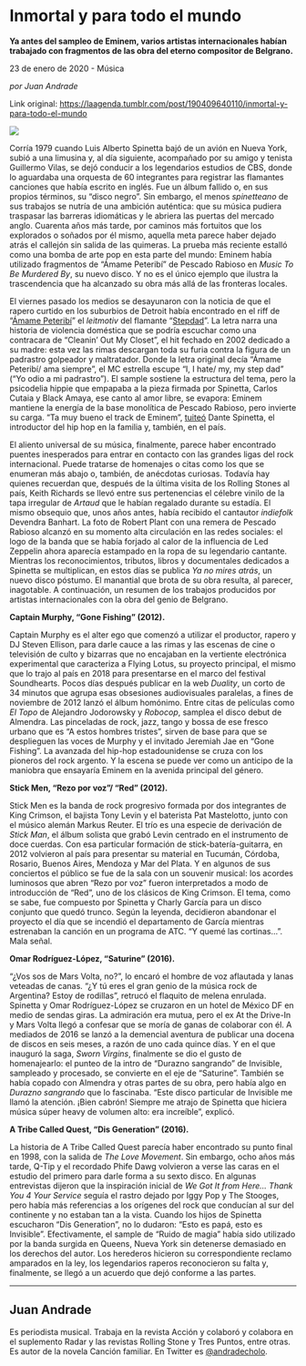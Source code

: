 # Inmortal y para todo el mundo

**Ya antes del sampleo de Eminem, varios artistas internacionales habían trabajado con fragmentos de las obra del eterno compositor de Belgrano.**

23 de enero de 2020 - Música

_por Juan Andrade_

Link original: https://laagenda.tumblr.com/post/190409640110/inmortal-y-para-todo-el-mundo

![](https://64.media.tumblr.com/4157e82c12d1ebd4bb6cd3639e2c2904/84b45bacc1f4af54-0a/s500x750/328220f580ec628d3ccab5839ae14475248b7f7d.jpg)


Corría 1979 cuando Luis Alberto Spinetta bajó de un avión en Nueva York, subió a una limusina y, al día siguiente, acompañado por su amigo y tenista Guillermo Vilas, se dejó conducir a los legendarios estudios de CBS, donde lo aguardaba una orquesta de 60 integrantes para registrar las flamantes canciones que había escrito en inglés. Fue un álbum fallido o, en sus propios términos, su “disco negro”. Sin embargo, el menos *spinetteano* de sus trabajos se nutría de una ambición auténtica: que su música pudiera traspasar las barreras idiomáticas y le abriera las puertas del mercado anglo. Cuarenta años más tarde, por caminos más fortuitos que los explorados o soñados por él mismo, aquella meta parece haber dejado atrás el callejón sin salida de las quimeras. La prueba más reciente estalló como una bomba de arte pop en esta parte del mundo: Eminem había utilizado fragmentos de “Ámame Peteribí” de Pescado Rabioso en *Music To Be Murdered By*, su nuevo disco. Y no es el único ejemplo que ilustra la trascendencia que ha alcanzado su obra más allá de las fronteras locales.

El viernes pasado los medios se desayunaron con la noticia de que el rapero curtido en los suburbios de Detroit había encontrado en el riff de “[Ámame Peteribí](https://www.youtube.com/watch?v=6jTBlZ6aO0I)” el *leitmotiv* del flamante “[Stepdad](https://www.youtube.com/watch?v=5PpQ0HeXiL4)”. La letra narra una historia de violencia doméstica que se podría escuchar como una contracara de “Cleanin’ Out My Closet”, el hit fechado en 2002 dedicado a su madre: esta vez las rimas descargan toda su furia contra la figura de un padrastro golpeador y maltratador. Donde la letra original decía “Ámame Peteribí/ ama siempre”, el MC estrella escupe “I, I hate/ my, my step dad” (“Yo odio a mi padrastro”). El sample sostiene la estructura del tema, pero la psicodelia hippie que empapaba a la pieza firmada por Spinetta, Carlos Cutaia y Black Amaya, ese canto al amor libre, se evapora: Eminem mantiene la energía de la base monolítica de Pescado Rabioso, pero invierte su carga. “Ta muy bueno el track de Eminem”, [tuiteó](https://twitter.com/dantespinetta/status/1218225454412451840) Dante Spinetta, el introductor del hip hop en la familia y, también, en el país.

El aliento universal de su música, finalmente, parece haber encontrado puentes inesperados para entrar en contacto con las grandes ligas del rock internacional. Puede tratarse de homenajes o citas como los que se enumeran más abajo o, también, de anécdotas curiosas. Todavía hay quienes recuerdan que, después de la última visita de los Rolling Stones al país, Keith Richards se llevó entre sus pertenencias el célebre vinilo de la tapa irregular de *Artaud* que le habían regalado durante su estadía. El mismo obsequio que, unos años antes, había recibido el cantautor *indiefolk* Devendra Banhart. La foto de Robert Plant con una remera de Pescado Rabioso alcanzó en su momento alta circulación en las redes sociales: el logo de la banda que se había forjado al calor de la influencia de Led Zeppelin ahora aparecía estampado en la ropa de su legendario cantante. Mientras los reconocimientos, tributos, libros y documentales dedicados a Spinetta se multiplican, en estos días se publica *Ya no mires atrás*, un nuevo disco póstumo. El manantial que brota de su obra resulta, al parecer, inagotable. A continuación, un resumen de los trabajos producidos por artistas internacionales con la obra del genio de Belgrano. 

**Captain Murphy, “Gone Fishing” (2012).**

Captain Murphy es el alter ego que comenzó a utilizar el productor, rapero y DJ Steven Ellison, para darle cauce a las rimas y las escenas de cine o televisión de culto y bizarras que no encajaban en la vertiente electrónica experimental que caracteriza a Flying Lotus, su proyecto principal, el mismo que lo trajo al país en 2018 para presentarse en el marco del festival Soundhearts. Pocos días después publicar en la web *Duality*, un corto de 34 minutos que agrupa esas obsesiones audiovisuales paralelas, a fines de noviembre de 2012 lanzó el álbum homónimo. Entre citas de películas como *El Topo* de Alejandro Jodorowsky y *Robocop*, samplea el disco debut de Almendra. Las pinceladas de rock, jazz, tango y bossa de ese fresco urbano que es “A estos hombres tristes”, sirven de base para que se desplieguen las voces de Murphy y el invitado Jeremiah Jae en “Gone Fishing”. La avanzada del hip-hop estadounidense se cruza con los pioneros del rock argento. Y la escena se puede ver como un anticipo de la maniobra que ensayaría Eminem en la avenida principal del género.

**Stick Men, “Rezo por voz”/ “Red” (2012).**

Stick Men es la banda de rock progresivo formada por dos integrantes de King Crimson, el bajista Tony Levin y el baterista Pat Mastelotto, junto con el músico alemán Markus Reuter. El trío es una especie de derivación de *Stick Man*, el álbum solista que grabó Levin centrado en el instrumento de doce cuerdas. Con esa particular formación de stick-batería-guitarra, en 2012 volvieron al país para presentar su material en Tucumán, Córdoba, Rosario, Buenos Aires, Mendoza y Mar del Plata. Y en algunos de sus conciertos el público se fue de la sala con un souvenir musical: los acordes luminosos que abren “Rezo por voz” fueron interpretados a modo de introducción de “Red”, uno de los clásicos de King Crimson. El tema, como se sabe, fue compuesto por Spinetta y Charly García para un disco conjunto que quedó trunco. Según la leyenda, decidieron abandonar el proyecto el día que se incendió el departamento de García mientras estrenaban la canción en un programa de ATC. “Y quemé las cortinas…”. Mala señal.

**Omar Rodríguez-López, “Saturine” (2016).**

“¿Vos sos de Mars Volta, no?”, lo encaró el hombre de voz aflautada y lanas veteadas de canas. “¿Y tú eres el gran genio de la música rock de Argentina? Estoy de rodillas”, retrucó el flaquito de melena enrulada. Spinetta y Omar Rodríguez-López se cruzaron en un hotel de México DF en medio de sendas giras. La admiración era mutua, pero el ex At the Drive-In y Mars Volta llegó a confesar que se moría de ganas de colaborar con él. A mediados de 2016 se lanzó a la demencial aventura de publicar una docena de discos en seis meses, a razón de uno cada quince días. Y en el que inauguró la saga, *Sworn Virgins*, finalmente se dio el gusto de homenajearlo: el punteo de la intro de “Durazno sangrando” de Invisible, sampleado y procesado, se convierte en el eje de “Saturine”. También se había copado con Almendra y otras partes de su obra, pero había algo en *Durazno sangrando* que lo fascinaba. “Este disco particular de Invisible me llamó la atención. ¡Bien cabrón! Siempre me atrajo de Spinetta que hiciera música súper heavy de volumen alto: era increíble”, explicó.

**A Tribe Called Quest, “Dis Generation” (2016).**

La historia de A Tribe Called Quest parecía haber encontrado su punto final en 1998, con la salida de *The Love Movement*. Sin embargo, ocho años más tarde, Q-Tip y el recordado Phife Dawg volvieron a verse las caras en el estudio del primero para darle forma a su sexto disco. En algunas entrevistas dijeron que la inspiración inicial de *We Got It from Here… Thank You 4 Your Service* seguía el rastro dejado por Iggy Pop y The Stooges, pero había más referencias a los orígenes del rock que conducían al sur del continente y no estaban tan a la vista. Cuando los hijos de Spinetta escucharon “Dis Generation”, no lo dudaron: “Esto es papá, esto es Invisible”. Efectivamente, el sample de “Ruido de magia” había sido utilizado por la banda surgida en Queens, Nueva York sin detenerse demasiado en los derechos del autor. Los herederos hicieron su correspondiente reclamo amparados en la ley, los legendarios raperos reconocieron su falta y, finalmente, se llegó a un acuerdo que dejó conforme a las partes. 



---

Juan Andrade
------------

 Es periodista musical. Trabaja en la revista Acción y colaboró y colabora en el suplemento Radar y las revistas Rolling Stone y Tres Puntos, entre otras. Es autor de la novela Canción familiar. En Twitter es [@andradecholo](https://twitter.com/andradecholo). 

